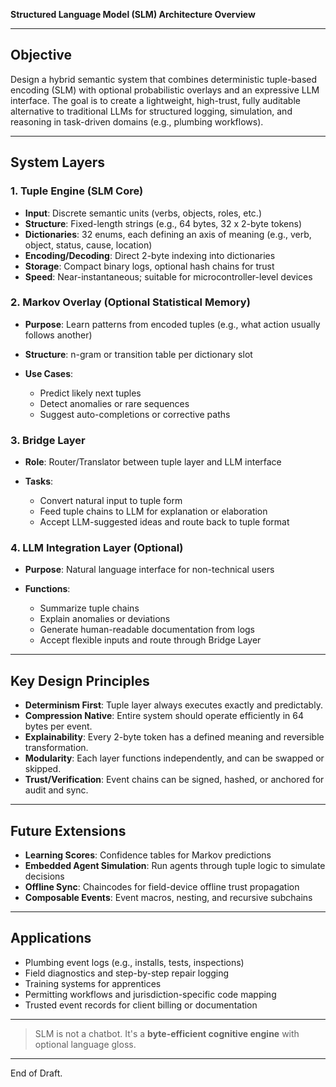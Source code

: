 **Structured Language Model (SLM) Architecture Overview**

---

## Objective

Design a hybrid semantic system that combines deterministic tuple-based encoding (SLM) with optional probabilistic overlays and an expressive LLM interface. The goal is to create a lightweight, high-trust, fully auditable alternative to traditional LLMs for structured logging, simulation, and reasoning in task-driven domains (e.g., plumbing workflows).

---

## System Layers

### 1. **Tuple Engine (SLM Core)**

* **Input**: Discrete semantic units (verbs, objects, roles, etc.)
* **Structure**: Fixed-length strings (e.g., 64 bytes, 32 x 2-byte tokens)
* **Dictionaries**: 32 enums, each defining an axis of meaning (e.g., verb, object, status, cause, location)
* **Encoding/Decoding**: Direct 2-byte indexing into dictionaries
* **Storage**: Compact binary logs, optional hash chains for trust
* **Speed**: Near-instantaneous; suitable for microcontroller-level devices

### 2. **Markov Overlay (Optional Statistical Memory)**

* **Purpose**: Learn patterns from encoded tuples (e.g., what action usually follows another)
* **Structure**: n-gram or transition table per dictionary slot
* **Use Cases**:

  * Predict likely next tuples
  * Detect anomalies or rare sequences
  * Suggest auto-completions or corrective paths

### 3. **Bridge Layer**

* **Role**: Router/Translator between tuple layer and LLM interface
* **Tasks**:

  * Convert natural input to tuple form
  * Feed tuple chains to LLM for explanation or elaboration
  * Accept LLM-suggested ideas and route back to tuple format

### 4. **LLM Integration Layer (Optional)**

* **Purpose**: Natural language interface for non-technical users
* **Functions**:

  * Summarize tuple chains
  * Explain anomalies or deviations
  * Generate human-readable documentation from logs
  * Accept flexible inputs and route through Bridge Layer

---

## Key Design Principles

* **Determinism First**: Tuple layer always executes exactly and predictably.
* **Compression Native**: Entire system should operate efficiently in 64 bytes per event.
* **Explainability**: Every 2-byte token has a defined meaning and reversible transformation.
* **Modularity**: Each layer functions independently, and can be swapped or skipped.
* **Trust/Verification**: Event chains can be signed, hashed, or anchored for audit and sync.

---

## Future Extensions

* **Learning Scores**: Confidence tables for Markov predictions
* **Embedded Agent Simulation**: Run agents through tuple logic to simulate decisions
* **Offline Sync**: Chaincodes for field-device offline trust propagation
* **Composable Events**: Event macros, nesting, and recursive subchains

---

## Applications

* Plumbing event logs (e.g., installs, tests, inspections)
* Field diagnostics and step-by-step repair logging
* Training systems for apprentices
* Permitting workflows and jurisdiction-specific code mapping
* Trusted event records for client billing or documentation

---

> SLM is not a chatbot. It's a **byte-efficient cognitive engine** with optional language gloss.

---

End of Draft.
